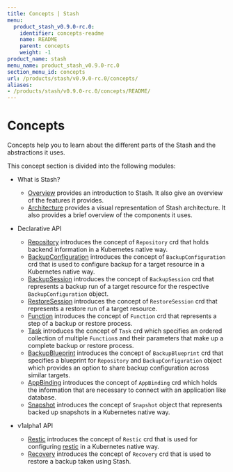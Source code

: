 ```yaml
---
title: Concepts | Stash
menu:
  product_stash_v0.9.0-rc.0:
    identifier: concepts-readme
    name: README
    parent: concepts
    weight: -1
product_name: stash
menu_name: product_stash_v0.9.0-rc.0
section_menu_id: concepts
url: /products/stash/v0.9.0-rc.0/concepts/
aliases:
- /products/stash/v0.9.0-rc.0/concepts/README/
---
```


# Concepts

Concepts help you to learn about the different parts of the Stash and the abstractions it uses.

This concept section is divided into the following modules:

- What is Stash?
  - [Overview](/products/stash/v0.9.0-rc.0/concepts/what-is-stash/overview) provides an introduction to Stash. It also give an overview of the features it provides.
  - [Architecture](/products/stash/v0.9.0-rc.0/concepts/what-is-stash/architecture) provides a visual representation of Stash architecture. It also provides a brief overview of the components it uses.

- Declarative API
  - [Repository](/products/stash/v0.9.0-rc.0/concepts/crds/repository) introduces the concept of `Repository` crd that holds backend information in a Kubernetes native way.
  - [BackupConfiguration](/products/stash/v0.9.0-rc.0/concepts/crds/backupconfiguration) introduces the concept of `BackupConfiguration` crd that is used to configure backup for a target resource in a Kubernetes native way.
  - [BackupSession](/products/stash/v0.9.0-rc.0/concepts/crds/backupsession) introduces the concept of `BackupSession` crd that represents a backup run of a target resource for the respective `BackupConfiguration` object.
  - [RestoreSession](/products/stash/v0.9.0-rc.0/concepts/crds/restoresession) introduces the concept of `RestoreSession` crd that represents a restore run of a target resource.
  - [Function](/products/stash/v0.9.0-rc.0/concepts/crds/function) introduces the concept of `Function` crd that represents a step of a backup or restore process.
  - [Task](/products/stash/v0.9.0-rc.0/concepts/crds/task) introduces the concept of `Task` crd which specifies an ordered collection of multiple `Function`s and their parameters that make up a complete backup or restore process.
  - [BackupBlueprint](/products/stash/v0.9.0-rc.0/concepts/crds/backupblueprint) introduces the concept of `BackupBlueprint` crd that specifies a blueprint for `Repository` and `BackupConfiguration` object which provides an option to share backup configuration across similar targets.
  - [AppBinding](/products/stash/v0.9.0-rc.0/concepts/appbinding) introduces the concept of `AppBinding` crd which holds the information that are necessary to connect with an application like database.
  - [Snapshot](/products/stash/v0.9.0-rc.0/concepts/crds/snapshot) introduces the concept of `Snapshot` object that represents backed up snapshots in a Kubernetes native way.

- v1alpha1 API
  - [Restic](/products/stash/v0.9.0-rc.0/concepts/crds/v1alpha1/restic) introduces the concept of `Restic` crd that is used for configuring [restic](https://restic.net) in a Kubernetes native way.
  - [Recovery](/products/stash/v0.9.0-rc.0/concepts/crds/v1alpha1/recovery) introduces the concept of `Recovery` crd that is used to restore a backup taken using Stash.
